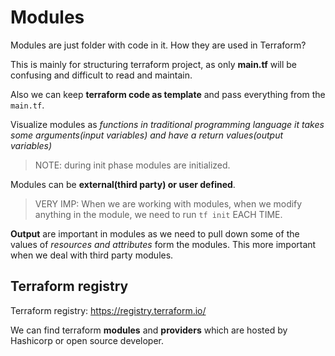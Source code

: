 # Modules

Modules are just folder with code in it. How they are used in Terraform?

This is mainly for structuring terraform project, as only **main.tf** will be confusing and difficult to read and maintain.

Also we can keep **terraform code as template** and pass everything from the `main.tf`.

Visualize modules as *functions in traditional programming language it takes some arguments(input variables) and have a return values(output variables)*

> NOTE: during init phase modules are initialized.

Modules can be **external(third party) or user defined**.

> VERY IMP: When we are working with modules, when we modify anything in the module, we need to run `tf init` EACH TIME.

**Output** are important in modules as we need to pull down some of the values of *resources and attributes* form the modules. This more important when we deal with third party modules.

## Terraform registry

Terraform registry: https://registry.terraform.io/

We can find terraform **modules** and **providers** which are hosted by Hashicorp or open source developer.

